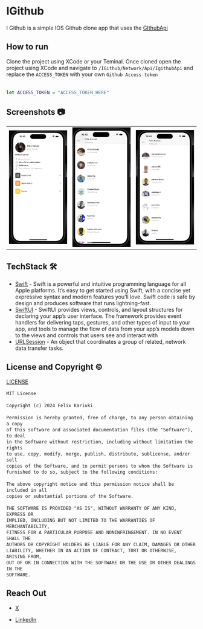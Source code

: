 
# IGithub
I Github is a simple IOS Github clone app that uses the [GIthubApi](https://docs.github.com/en/rest/quickstart?apiVersion=2022-11-28) 

## How to run

Clone the project using XCode or your Teminal.
Once cloned open the project using XCode and navigate to `/IGithub/Network/Api/IgithubApi` and replace the ``ACCESS_TOKEN`` with your own ``Github Access token``


``` swift

let ACCESS_TOKEN = "ACCESS_TOKEN_HERE"

```


## **Screenshots 📷**
| | | |
|:-------------------------:|:-------------------------:| :-------------------------:|
|<img src="./Screenshots/one.png" width="300"> | <img src="./Screenshots/two.png" width="300"> | <img src="./Screenshots/three.png" width="300"> 

## TechStack 🛠️
- [Swift](https://developer.apple.com/swift/) - Swift is a powerful and intuitive programming language for all Apple platforms. It’s easy to get started using Swift, with a concise yet expressive syntax and modern features you’ll love. Swift code is safe by design and produces software that runs lightning-fast.
- [SwiftUI](https://developer.apple.com/documentation/swiftui/) - SwiftUI provides views, controls, and layout structures for declaring your app’s user interface. The framework provides event handlers for delivering taps, gestures, and other types of input to your app, and tools to manage the flow of data from your app’s models down to the views and controls that users see and interact with
- [URLSession](https://developer.apple.com/documentation/foundation/urlsession) - An object that coordinates a group of related, network data transfer tasks.



## License and Copyright ©️ 
[LICENSE](https://github.com/Felix-Kariuki/I-Github/blob/main/LICENSE)

```
MIT License

Copyright (c) 2024 Felix Kariuki

Permission is hereby granted, free of charge, to any person obtaining a copy
of this software and associated documentation files (the "Software"), to deal
in the Software without restriction, including without limitation the rights
to use, copy, modify, merge, publish, distribute, sublicense, and/or sell
copies of the Software, and to permit persons to whom the Software is
furnished to do so, subject to the following conditions:

The above copyright notice and this permission notice shall be included in all
copies or substantial portions of the Software.

THE SOFTWARE IS PROVIDED "AS IS", WITHOUT WARRANTY OF ANY KIND, EXPRESS OR
IMPLIED, INCLUDING BUT NOT LIMITED TO THE WARRANTIES OF MERCHANTABILITY,
FITNESS FOR A PARTICULAR PURPOSE AND NONINFRINGEMENT. IN NO EVENT SHALL THE
AUTHORS OR COPYRIGHT HOLDERS BE LIABLE FOR ANY CLAIM, DAMAGES OR OTHER
LIABILITY, WHETHER IN AN ACTION OF CONTRACT, TORT OR OTHERWISE, ARISING FROM,
OUT OF OR IN CONNECTION WITH THE SOFTWARE OR THE USE OR OTHER DEALINGS IN THE
SOFTWARE.

```

 ## Reach Out 

  * [X](https://twitter.com/felixkariuki_)

  * [LinkedIn](https://www.linkedin.com/in/felix-kariuki/)
    

